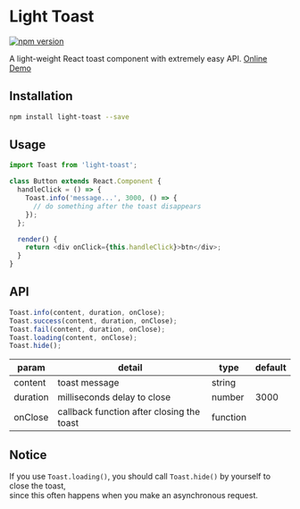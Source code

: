 # Light Toast

[![npm version](https://badge.fury.io/js/light-toast.svg)](https://www.npmjs.com/package/light-toast)

A light-weight React toast component with extremely easy API. [Online Demo](https://xinkule.github.io/light-toast/)

## Installation

```sh
npm install light-toast --save
```

## Usage

```js
import Toast from 'light-toast';

class Button extends React.Component {
  handleClick = () => {
    Toast.info('message...', 3000, () => {
      // do something after the toast disappears
    });
  };

  render() {
    return <div onClick={this.handleClick}>btn</div>;
  }
}
```

## API

```js
Toast.info(content, duration, onClose);
Toast.success(content, duration, onClose);
Toast.fail(content, duration, onClose);
Toast.loading(content, onClose);
Toast.hide();
```

| param    | detail                                    | type     | default |
| -------- | ----------------------------------------- | -------- | ------- |
| content  | toast message                             | string   |         |
| duration | milliseconds delay to close               | number   | 3000    |
| onClose  | callback function after closing the toast | function |         |

## Notice

If you use `Toast.loading()`, you should call `Toast.hide()` by yourself to close the toast,  
since this often happens when you make an asynchronous request.
